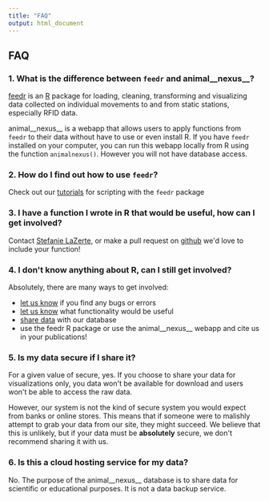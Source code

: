 ```yaml
---
title: "FAQ"
output: html_document
---
```


## FAQ

### 1. What is the difference between `feedr` and animal__nexus__?
[feedr](http://github.com/steffilazerte/feedr) is an [R](https://cran.r-project.org/) package for loading, cleaning, transforming and visualizing data collected on individual movements to and from static stations, especially RFID data.

animal__nexus__ is a webapp that allows users to apply functions from `feedr` to their data without have to use or even install R. If you have `feedr` installed on your computer, you can run this webapp locally from R using the function `animalnexus()`. However you will not have database access.

### 2. How do I find out how to use `feedr`?
Check out our [tutorials](https://animalnexus.github.io/feedr/) for scripting with the `feedr` package

### 3. I have a function I wrote in R that would be useful, how can I get involved?
Contact [Stefanie LaZerte](mailto:slazerte@tru.ca), or make a pull request on [github](http://github.com/steffilazerte/feedr) we'd love to include your function!

### 4. I don't know anything about R, can I still get involved?
Absolutely, there are many ways to get involved:

- [let us know](mailto:slazerte@tru.ca) if you find any bugs or errors
- [let us know](mailto:slazerte@tru.ca) what functionality would be useful
- [share data](mailto:dhill@tru.ca) with our database
- use the feedr R package or use the animal__nexus__ webapp and cite us in your publications!

### 5. Is my data secure if I share it?
For a given value of secure, yes. If you choose to share your data for visualizations only, you data won't be available for download and users won't be able to access the raw data.

However, our system is not the kind of secure system you would expect from banks or online stores. This means that if someone were to malishly attempt to grab your data from our site, they might succeed. We believe that this is unlikely, but if your data must be __absolutely__ secure, we don't recommend sharing it with us.

### 6. Is this a cloud hosting service for my data?
No. The purpose of the animal__nexus__ database is to share data for scientific or educational purposes. It is not a data backup service.
